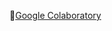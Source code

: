 🔗[Google Colaboratory](https://colab.research.google.com/drive/1oS2lSBBC3JQJtte6RaeWgDy4JL7NJ8nB?usp=sharing)
